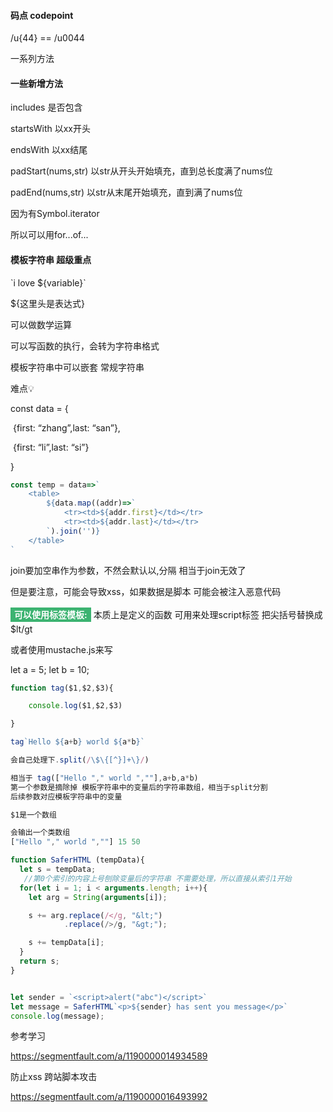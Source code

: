 #### 码点 codepoint

/u{44} == /u0044



一系列方法



#### 一些新增方法

includes 是否包含

startsWith 以xx开头

endsWith 以xx结尾



padStart(nums,str) 以str从开头开始填充，直到总长度满了nums位

padEnd(nums,str) 以str从末尾开始填充，直到满了nums位



因为有Symbol.iterator

所以可以用for...of...



#### 模板字符串 超级重点

\`i love ${variable}\`



${这里头是表达式}

可以做数学运算

可以写函数的执行，会转为字符串格式



模板字符串中可以嵌套 常规字符串



难点💡



const data = {

​    {first: “zhang”,last: “san”},

​    {first: “li”,last: “si”}

}



```javascript
const temp = data=>`
	<table>
		${data.map((addr)=>`
			<tr><td>${addr.first}</td></tr>
			<tr><td>${addr.last}</td></tr>
		`).join('')}
	</table>
`
```

join要加空串作为参数，不然会默认以,分隔 相当于join无效了



但是要注意，可能会导致xss，如果数据是脚本 可能会被注入恶意代码



<font style="color:white;background:mediumseagreen;padding:3px 6px;font-weight:bold;line-height:28px">可以使用标签模板:</font> 本质上是定义的函数 可用来处理script标签 把尖括号替换成$lt/gt

或者使用mustache.js来写

let a = 5; let b = 10;



```javascript
function tag($1,$2,$3){

    console.log($1,$2,$3)

}

tag`Hello ${a+b} world ${a*b}`

会自己处理下.split(/\$\{[^}]+\}/)

相当于 tag(["Hello "," world ",""],a+b,a*b)
第一个参数是摘除掉 模板字符串中的变量后的字符串数组，相当于split分割
后续参数对应模板字符串中的变量

$1是一个数组

会输出一个类数组
["Hello "," world ",""] 15 50
```



```javascript
function SaferHTML (tempData){
  let s = tempData;
   //第0个索引的内容上号刨除变量后的字符串 不需要处理，所以直接从索引1开始
  for(let i = 1; i < arguments.length; i++){
    let arg = String(arguments[i]);

    s += arg.replace(/</g, "&lt;")
            .replace(/>/g, "&gt;");

    s += tempData[i];  
  }
  return s;
}


let sender = `<script>alert("abc")</script>`
let message = SaferHTML`<p>${sender} has sent you message</p>`
console.log(message);

```



参考学习

https://segmentfault.com/a/1190000014934589

防止xss 跨站脚本攻击

https://segmentfault.com/a/1190000016493992